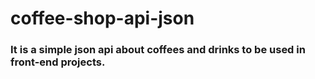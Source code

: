 # coffee-shop-api-json

### It is a simple json api about coffees and drinks to be used in front-end projects.
